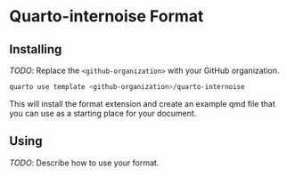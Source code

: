 # Quarto-internoise Format

## Installing

_TODO_: Replace the `<github-organization>` with your GitHub organization.

```bash
quarto use template <github-organization>/quarto-internoise
```

This will install the format extension and create an example qmd file
that you can use as a starting place for your document.

## Using

_TODO_: Describe how to use your format.

